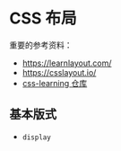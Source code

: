 # CSS 布局

重要的参考资料：

- <https://learnlayout.com/>
- <https://csslayout.io/>
- [css-learning 仓库](https://github.com/lightyears1998/css-learning)

## 基本版式

- `display`
